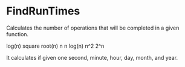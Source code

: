 # FindRunTimes
Calculates the number of operations that will be completed in a given function.

log(n)
square root(n)
n
n log(n)
n^2
2^n

It calculates if given one second, minute, hour, day, month, and year.
